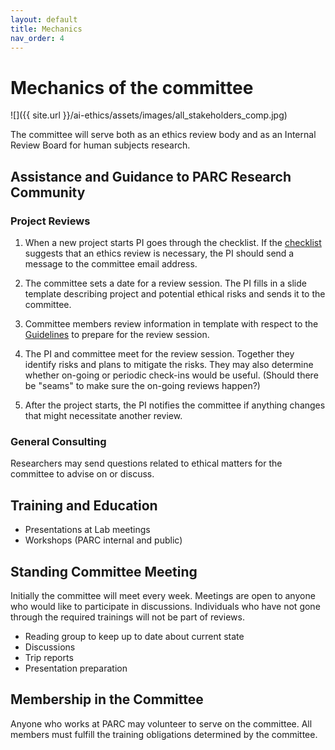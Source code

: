 ```yaml
---
layout: default
title: Mechanics
nav_order: 4
---
```


# Mechanics of the committee

![]({{ site.url }}/ai-ethics/assets/images/all_stakeholders_comp.jpg)


The committee will serve both as an ethics review body and as an Internal
Review Board for human subjects research.

## Assistance and Guidance to PARC Research Community

### Project Reviews

1. When a new project starts PI goes through the checklist. If the
[checklist](AI-Ethics-Checklist.md) suggests that an ethics review is
necessary, the PI should send a message to the committee email address.

2. The committee sets a date for a review session. The PI fills in a slide
template describing project and potential ethical risks and sends it to the
committee.

3. Committee members review information in template with respect to the
[Guidelines](Committee-Guidelines.md) to prepare for the review session.

4. The PI and committee meet for the review session. Together they identify risks
and plans to mitigate the risks. They may also determine whether on-going or
periodic check-ins would be useful. (Should there be "seams" to make sure the
on-going reviews happen?)

5. After the project starts, the PI notifies the committee if anything changes
that might necessitate another review.

### General Consulting

Researchers may send questions related to ethical matters for the committee to
advise on or discuss.


## Training and Education

- Presentations at Lab meetings
- Workshops (PARC internal and public)

## Standing Committee Meeting

Initially the committee will meet every week. Meetings are open to anyone who
would like to participate in discussions. Individuals who have not gone through
the required trainings will not be part of reviews.

- Reading group to keep up to date about current state
- Discussions
- Trip reports
- Presentation preparation

## Membership in the Committee

Anyone who works at PARC may volunteer to serve on the committee. All members must
fulfill the training obligations determined by the committee.


